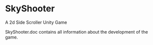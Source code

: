 # SkyShooter
A 2d Side Scroller Unity Game 

SkyShooter.doc contains all information about the development of the game.
